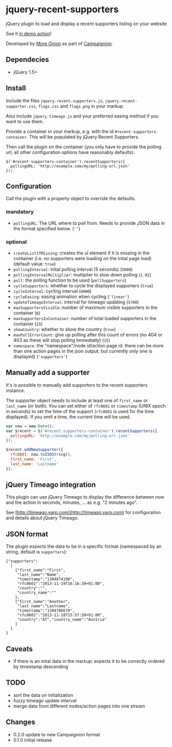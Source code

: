 jquery-recent-supporters
========================
jQuery plugin to load and display a recent supporters listing on your website

See it [in demo action](http://www.more-onion.com/sites/mo3/files/jquery-recent-supporters/demo/demo.html)!

Developed by [More Onion](http://www.more-onion.com) as part of
[Campaignion](http://www.campaignion.org).

Dependecies
-----------
* jQuery 1.5+

Install
-------
Include the files ``jquery.recent-supporters.js``, ``jquery.recent-supporter.css``,
``flags.css`` and ``flags.png`` in your markup.

Also include ``jquery.timeago.js`` and your preferred easing method if you want to
use them.

Provide a container in your markup, e.g. with the id
``#recent-supporters-container``. This will be populated by jQuery Recent Supporters.

Then call the plugin on the container (you only have to provide the polling url; all
other configuration options have reasonably defaults):

    $('#recent-supporters-container').recentSupporters({
      pollingURL: 'http://example.com/my/polling-url.json'
    });


Configuration
-------------
Call the plugin with a property object to override the defaults.

### mandatory

* ``pollingURL``:
  The URL where to poll from. Needs to provide JSON data in the format
  specified below. (``''``)

### optional

* ``createListIfMissing``:
  creates the ul element if it is missing in the container (i.e. no supporters
  were loading on the inital page load)
  (default value: ``true``) 
* ``pollingInterval``:
  inital polling interval (5 seconds)
  (``5000``)
* ``pollingIntervalMultiplier``:
  multiplier to slow down polling
  (``1.01``)
* ``poll``:
  the polling function to be used
  (``pollSupporters``)
* ``cycleSupporters``:
  whether to cycle the displayed supporters
  (``true``)
* ``cycleInterval``:
  cycling interval
  (``4000``)
* ``cycleEasing``:
  easing animation when cycling
  (``'linear'``)
* ``updateTimeagoInterval``:
  interval for timeago updating
  (``5700``)
* ``maxSupportersVisible``:
  number of maximum visible supporters in the container
  (``6``)
* ``maxSupportersInContainer``:
  number of total loaded supporters in the container
  (``15``)
* ``showCountry``:
  whether to show the country
  (``true``)
* ``maxPollErrorCount``:
  give up polling after this count of errors (no 404 or 403 as these will stop
  polling immediatly)
  (``15``)
* ``namespace``:
  the "namespace"/node id/action page id. there can be more than one action
  pages in the json output, but currently only one is displayed)
  (``'supporters'``)

Manually add a supporter
------------------------

It's is possible to manually add supporters to the recent supporters instance.

The supporter object needs to include at least one of `first_name` or
`last_name` (or both). You can set either of `rfc8601` or `timestamp` (UNIX
epoch in seconds) to set the time of the support (`rfc8601` is used for the
time displayed). If you omit a time, the current time will be used.

```javascript
var now = new Date();
var $recent = $('#recent-supporters-container').recentSupporters({
  pollingURL: 'http://example.com/my/polling-url.json'
});

$recent.addNewSupporter({
  rfc8601: now.toISOString(),
  first_name: 'First',
  last_name: 'Lastname'
});
```

jQuery Timeago integration
-----------------------------
This plugin can use jQuery Timeago to display the difference between now and
the action in seconds, minutes, ... as e.g. "2 minutes ago".

See [http://timeago.yarp.com](http://timeago.yarp.com) for configuration and
details about jQuery Timeago.

JSON format
-----------
The plugin expects the data to be in a specific format (namespaced by an
string, default is ``supporters``):

    {"supporters":
      [
        {"first_name":"First",
         "last_name":"Name",
         "timestamp":"1384874190",
         "rfc8601":"2013-11-19T16:16:30+01:00",
         "country":"",
         "country_name":""
        },
        {"first_name":"Another",
         "last_name":"Lastname",
         "timestamp":"1384786670",
         "rfc8601":"2013-11-18T15:57:50+01:00",
         "country":"AT","country_name":"Austria"
        }
      ]
    }

Caveats
-------
* if there is an inital data in the markup: expects it to be correctly ordered
  by timestamp descending

TODO
----
 * sort the data on initialization
 * fuzzy timeago update interval
 * merge data from different nodes/action pages into one stream

Changes
-------

* 0.2.0 update to new Campaignion format
* 0.1.0 initial release
